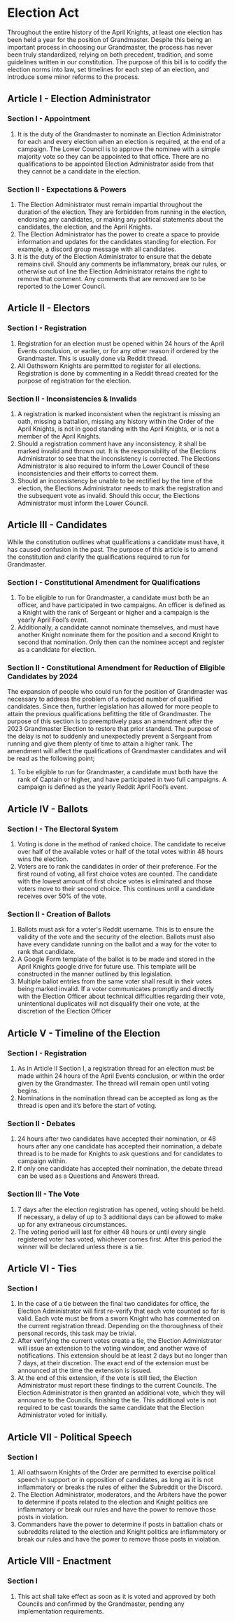 # Election Act
Throughout the entire history of the April Knights, at least one election has been held a year for the position of Grandmaster. Despite this being an important process in choosing our Grandmaster, the process has never been truly standardized, relying on both precedent, tradition, and some guidelines written in our constitution. The purpose of this bill is to codify the election norms into law, set timelines for each step of an election, and introduce some minor reforms to the process.

## Article I - Election Administrator

### Section I - Appointment
1. It is the duty of the Grandmaster to nominate an Election Administrator for each and every election when an election is required, at the end of a campaign. The Lower Council is to approve the nominee with a simple majority vote so they can be appointed to that office. There are no qualifications to be appointed Election Administrator aside from that they cannot be a candidate in the election.

### Section II - Expectations & Powers
1. The Election Administrator must remain impartial throughout the duration of the election. They are forbidden from running in the election, endorsing any candidates, or making any political statements about the candidates, the election, and the April Knights.
2. The Election Administrator has the power to create a space to provide information and updates for the candidates standing for election. For example, a discord group message with all candidates.
3. It is the duty of the Election Administrator to ensure that the debate remains civil. Should any comments be inflammatory, break our rules, or otherwise out of line the Election Administrator retains the right to remove that comment. Any comments that are removed are to be reported to the Lower Council.

## Article II - Electors

### Section I - Registration
1. Registration for an election must be opened within 24 hours of the April Events conclusion, or earlier, or for any other reason if ordered by the Grandmaster. This is usually done via Reddit thread.
2. All Oathsworn Knights are permitted to register for all elections. Registration is done by commenting in a Reddit thread created for the purpose of registration for the election.

### Section II - Inconsistencies & Invalids
1. A registration is marked inconsistent when the registrant is missing an oath, missing a battalion, missing any history within the Order of the April Knights, is not in good standing with the April Knights, or is not a member of the April Knights.
2. Should a registration comment have any inconsistency, it shall be marked invalid and thrown out. It is the responsibility of the Elections Administrator to see that the inconsistency is corrected. The Elections Administrator is also required to inform the Lower Council of these inconsistencies and their efforts to correct them.
3. Should an inconsistency be unable to be rectified by the time of the election, the Elections Administrator needs to mark the registration and the subsequent vote as invalid. Should this occur, the Elections Administrator must inform the Lower Council.

## Article III - Candidates
While the constitution outlines what qualifications a candidate must have, it has caused confusion in the past. The purpose of this article is to amend the constitution and clarify the qualifications required to run for Grandmaster.

### Section I - Constitutional Amendment for Qualifications
1. To be eligible to run for Grandmaster, a candidate must both be an officer, and have participated in two campaigns. An officer is defined as a Knight with the rank of Sergeant or higher and a campaign is the yearly April Fool’s event.
2. Additionally, a candidate cannot nominate themselves, and must have another Knight nominate them for the position and a second Knight to second that nomination. Only then can the nominee accept and register as a candidate for election.

### Section II - Constitutional Amendment for Reduction of Eligible Candidates by 2024
The expansion of people who could run for the position of Grandmaster was necessary to address the problem of a reduced number of qualified candidates. Since then, further legislation has allowed for more people to attain the previous qualifications befitting the title of Grandmaster. The purpose of this section is to preemptively pass an amendment after the 2023 Grandmaster Election to restore that prior standard. The purpose of the delay is not to suddenly and unexpectedly prevent a Sergeant from running and give them plenty of time to attain a higher rank. The amendment will affect the qualifications of Grandmaster candidates and will be read as the following point;

1. To be eligible to run for Grandmaster, a candidate must both have the rank of Captain or higher, and have participated in two full campaigns. A campaign is defined as the yearly Reddit April Fool’s event.

## Article IV - Ballots

### Section I - The Electoral System
1. Voting is done in the method of ranked choice. The candidate to receive over half of the available votes or half of the total votes within 48 hours wins the election.
2. Voters are to rank the candidates in order of their preference. For the first round of voting, all first choice votes are counted. The candidate with the lowest amount of first choice votes is eliminated and those voters move to their second choice. This continues until a candidate receives over 50% of the vote.

### Section II - Creation of Ballots
1. Ballots must ask for a voter's Reddit username. This is to ensure the validity of the vote and the security of the election. Ballots must also have every candidate running on the ballot and a way for the voter to rank that candidate.
2. A Google Form template of the ballot is to be made and stored in the April Knights google drive for future use. This template will be constructed in the manner outlined by this legislation.
3. Multiple ballot entries from the same voter shall result in their votes being marked invalid. If a voter communicates promptly and directly with the Election Officer about technical difficulties regarding their vote, unintentional duplicates will not disqualify their one vote, at the discretion of the Election Officer

## Article V - Timeline of the Election

### Section I - Registration
1. As in Article II Section I, a registration thread for an election must be made within 24 hours of the April Events conclusion, or within the order given by the Grandmaster. The thread will remain open until voting begins.
2. Nominations in the nomination thread can be accepted as long as the thread is open and it’s before the start of voting.

### Section II - Debates
1. 24 hours after two candidates have accepted their nomination, or 48 hours after any one candidate has accepted their nomination, a debate thread is to be made for Knights to ask questions and for candidates to campaign within.
2. If only one candidate has accepted their nomination, the debate thread can be used as a Questions and Answers thread.

### Section III - The Vote
1. 7 days after the election registration has opened, voting should be held. If necessary, a delay of up to 3 additional days can be allowed to make up for any extraneous circumstances.
2. The voting period will last for either 48 hours or until every single registered voter has voted, whichever comes first. After this period the winner will be declared unless there is a tie.

## Article VI - Ties

### Section I
1. In the case of a tie between the final two candidates for office, the Election Administrator will first re-verify that each vote counted so far is valid. Each vote must be from a sworn Knight who has commented on the current registration thread. Depending on the thoroughness of their personal records, this task may be trivial.
2. After verifying the current votes create a tie, the Election Administrator will issue an extension to the voting window, and another wave of notifications. This extension should be at least 2 days but no longer than 7 days, at their discretion. The exact end of the extension must be announced at the time the extension is issued.
3. At the end of this extension, if the vote is still tied, the Election Administrator must report these findings to the current Councils. The Election Administrator is then granted an additional vote, which they will announce to the Councils, finishing the tie. This additional vote is not required to be cast towards the same candidate that the Election Administrator voted for initially.

## Article VII - Political Speech

### Section I
1. All oathsworn Knights of the Order are permitted to exercise political speech in support or in opposition of candidates, as long as it is not inflammatory or breaks the rules of either the Subreddit or the Discord.
2. The Election Administrator, moderators, and the Arbiters have the power to determine if posts related to the election and Knight politics are inflammatory or break our rules and have the power to remove those posts in violation.
3. Commanders have the power to determine if posts in battalion chats or subreddits related to the election and Knight politics are inflammatory or break our rules and have the power to remove those posts in violation.

## Article VIII - Enactment

### Section I
1. This act shall take effect as soon as it is voted and approved by both Councils and confirmed by the Grandmaster, pending any implementation requirements.
